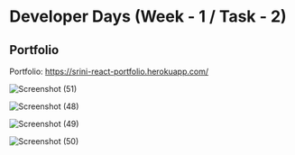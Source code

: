 # Developer Days (Week - 1 / Task - 2)

## Portfolio

Portfolio: https://srini-react-portfolio.herokuapp.com/

![Screenshot (51)](https://user-images.githubusercontent.com/81156510/132095263-09f1d5ae-8491-4e7d-a2b9-964b091fa1f5.png)

![Screenshot (48)](https://user-images.githubusercontent.com/81156510/132095266-d3e4a454-0b56-40df-9e91-790dd3cb49b1.png)

![Screenshot (49)](https://user-images.githubusercontent.com/81156510/132095267-b8b3905a-2497-4abc-9d6c-40ce55048e44.png)

![Screenshot (50)](https://user-images.githubusercontent.com/81156510/132095269-7d0ee16c-600e-4990-b2ec-3c4b74041a5a.png)

